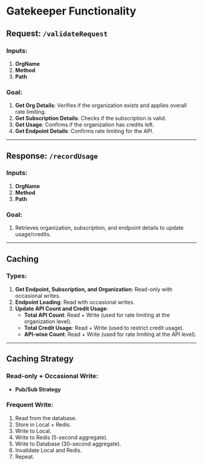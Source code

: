 # Gatekeeper Functionality

## Request: `/validateRequest`

### Inputs:
1. **OrgName**
2. **Method**
3. **Path**

### Goal:
1. **Get Org Details**: Verifies if the organization exists and applies overall rate limiting.
2. **Get Subscription Details**: Checks if the subscription is valid.
3. **Get Usage**: Confirms if the organization has credits left.
4. **Get Endpoint Details**: Confirms rate limiting for the API.

---

## Response: `/recordUsage`

### Inputs:
1. **OrgName**
2. **Method**
3. **Path**

### Goal:
1. Retrieves organization, subscription, and endpoint details to update usage/credits.

---

## Caching

### Types:
1. **Get Endpoint, Subscription, and Organization**: Read-only with occasional writes.
2. **Endpoint Loading**: Read with occasional writes.
3. **Update API Count and Credit Usage**:
	- **Total API Count**: Read + Write (used for rate limiting at the organization level).
	- **Total Credit Usage**: Read + Write (used to restrict credit usage).
	- **API-wise Count**: Read + Write (used for rate limiting at the API level).

---

## Caching Strategy

### Read-only + Occasional Write:
- **Pub/Sub Strategy**

### Frequent Write:
1. Read from the database.
2. Store in Local + Redis.
3. Write to Local.
4. Write to Redis (5-second aggregate).
5. Write to Database (30-second aggregate).
6. Invalidate Local and Redis.
7. Repeat.